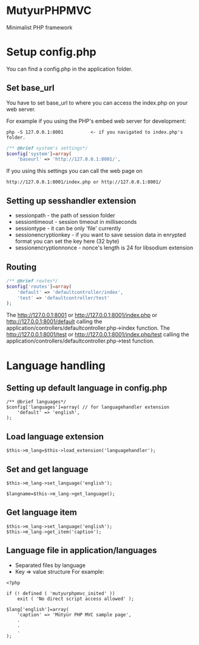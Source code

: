 # MutyurPHPMVC
Minimalist PHP framework 

# Setup config.php

You can find a config.php in the application folder.

## Set base_url

You have to set base_url to where you can access the index.php on your web server. 

For example if you using the PHP's embed web server for development:

````
php -S 127.0.0.1:8001          <- if you navigated to index.php's folder.
````

```php
/** @brief system's settings*/
$config['system']=array(
	'baseurl' => 'http://127.0.0.1:8001/',
```
If you using this settings you can call the web page on 

```
http://127.0.0.1:8001/index.php or http://127.0.0.1:8001/ 
```
## Setting up sesshandler extension

- sessionpath - the path of session folder
- sessiontimeout - session timeout in milliseconds
- sessiontype - it can be only 'file' currently
- sessionencryptionkey - if you want to save session data in enrypted format you can set the key here (32 byte) 
- sessionencryptionnonce - nonce's length is 24 for libsodium extension

## Routing

```php
/** @brief routes*/
$config['routes']=array(
	'default' => 'defaultcontroller/index',	
	'test' => 'defaultcontroller/test'		
);	
```

The http://127.0.0.1:8001 or http://127.0.0.1:8001/index.php or http://127.0.0.1:8001/default calling the application/controllers/defaultcontroller.php->index function.
The http://127.0.0.1:8001/test or http://127.0.0.1:8001/index.php/test calling the application/controllers/defaultcontroller.php->test function.

# Language handling

## Setting up default language in config.php

```
/** @brief languages*/
$config['languages']=array( // for languagehandler extension
	'default' => 'english', 
);
```
## Load language extension
```
$this->m_lang=$this->load_extension('languagehandler');
```
## Set and get language 
```
$this->m_lang->set_language('english');

$langname=$this->m_lang->get_language();
```
## Get language item

```
$this->m_lang->set_language('english');
$this->m_lang->get_item('caption');
```
## Language file in application/languages
- Separated files by language
- Key => value structure
For example:
```
<?php

if (! defined ( 'mutyurphpmvc_inited' ))
	exit ( 'No direct script access allowed' );

$lang['english']=array(
	'caption' => 'Mütyür PHP MVC sample page',
	.
	.
	.
);	
```






